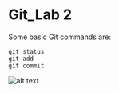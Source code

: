 # Git_Lab 2
Some basic Git commands are:
```
git status
git add
git commit
```
![alt text](https://file%2B.vscode-resource.vscode-cdn.net/Users/omarmfriga/Group3/Github-desktop-logo-symbol.svg.png?version%3D1741082988622)